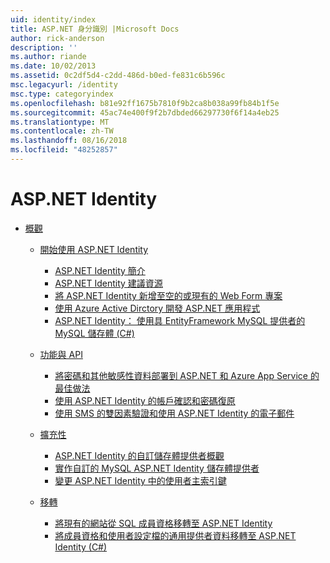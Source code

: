 ```yaml
---
uid: identity/index
title: ASP.NET 身分識別 |Microsoft Docs
author: rick-anderson
description: ''
ms.author: riande
ms.date: 10/02/2013
ms.assetid: 0c2df5d4-c2dd-486d-b0ed-fe831c6b596c
msc.legacyurl: /identity
msc.type: categoryindex
ms.openlocfilehash: b81e92ff1675b7810f9b2ca8b038a99fb84b1f5e
ms.sourcegitcommit: 45ac74e400f9f2b7dbded66297730f6f14a4eb25
ms.translationtype: MT
ms.contentlocale: zh-TW
ms.lasthandoff: 08/16/2018
ms.locfileid: "48252857"
---
```

<a name="aspnet-identity"></a>ASP.NET Identity
====================
- [概觀](overview/index.md)

    - [開始使用 ASP.NET Identity](overview/getting-started/index.md)

        - [ASP.NET Identity 簡介](overview/getting-started/introduction-to-aspnet-identity.md)
        - [ASP.NET Identity 建議資源](overview/getting-started/aspnet-identity-recommended-resources.md)
        - [將 ASP.NET Identity 新增至空的或現有的 Web Form 專案](overview/getting-started/adding-aspnet-identity-to-an-empty-or-existing-web-forms-project.md)
        - [使用 Azure Active Dirctory 開發 ASP.NET 應用程式](overview/getting-started/developing-aspnet-apps-with-windows-azure-active-directory.md)
        - [ASP.NET Identity： 使用具 EntityFramework MySQL 提供者的 MySQL 儲存體 (C#)](overview/getting-started/aspnet-identity-using-mysql-storage-with-an-entityframework-mysql-provider.md)
    - [功能與 API](overview/features-api/index.md)

        - [將密碼和其他敏感性資料部署到 ASP.NET 和 Azure App Service 的最佳做法](overview/features-api/best-practices-for-deploying-passwords-and-other-sensitive-data-to-aspnet-and-azure.md)
        - [使用 ASP.NET Identity 的帳戶確認和密碼復原](overview/features-api/account-confirmation-and-password-recovery-with-aspnet-identity.md)
        - [使用 SMS 的雙因素驗證和使用 ASP.NET Identity 的電子郵件](overview/features-api/two-factor-authentication-using-sms-and-email-with-aspnet-identity.md)
    - [擴充性](overview/extensibility/index.md)

        - [ASP.NET Identity 的自訂儲存體提供者概觀](overview/extensibility/overview-of-custom-storage-providers-for-aspnet-identity.md)
        - [實作自訂的 MySQL ASP.NET Identity 儲存體提供者](overview/extensibility/implementing-a-custom-mysql-aspnet-identity-storage-provider.md)
        - [變更 ASP.NET Identity 中的使用者主索引鍵](overview/extensibility/change-primary-key-for-users-in-aspnet-identity.md)
    - [移轉](overview/migrations/index.md)

        - [將現有的網站從 SQL 成員資格移轉至 ASP.NET Identity](overview/migrations/migrating-an-existing-website-from-sql-membership-to-aspnet-identity.md)
        - [將成員資格和使用者設定檔的通用提供者資料移轉至 ASP.NET Identity (C#)](overview/migrations/migrating-universal-provider-data-for-membership-and-user-profiles-to-aspnet-identity.md)

